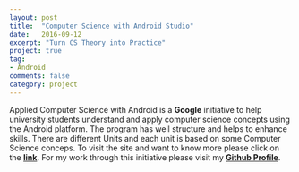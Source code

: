 ```yaml
---
layout: post
title:  "Computer Science with Android Studio"
date:   2016-09-12
excerpt: "Turn CS Theory into Practice"
project: true
tag:
- Android
comments: false
category: project
---
```


Applied Computer Science with Android is a **Google** initiative to help university students understand and apply computer science concepts using the Android platform.
The program has well structure and helps to enhance skills. There are different Units and each unit is based on some Computer Science conceps. To visit the site and want to know more please click on the **[link](https://cswithandroid.withgoogle.com/content)**.
For my work through this initiative please visit my **[Github Profile](https://github.com/vishaln04)**. 
